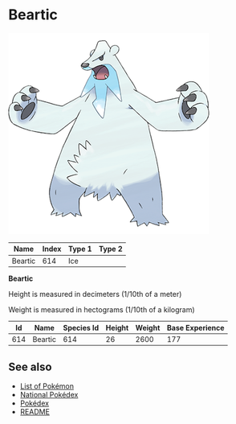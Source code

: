 # Beartic


![Beartic](images/614.png)

| **Name** | **Index** | **Type 1** | **Type 2** |
|----|----|----|----|
| Beartic | 614 | Ice  |  |

**Beartic** 


Height is measured in decimeters (1/10th of a meter)

Weight is measured in hectograms (1/10th of a kilogram)

| **Id** | **Name** | **Species Id** | **Height** | **Weight** | **Base Experience** |
|--------|----------|----------------|------------|------------|---------------------|
| 614 | Beartic | 614 | 26 | 2600 | 177 |


## See also

- [List of Pokémon](../pokemon.md)
- [National Pokédex](../national_pokedex.md)
- [Pokédex](../pokedex.md)
- [README](../README.md)

